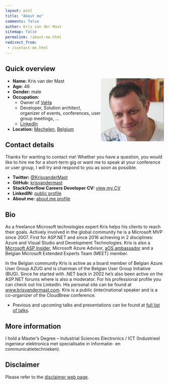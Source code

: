 ```yaml
---
layout: post
title: "About me"
comments: false
author: Kris van der Mast
sitemap: false
permalink: /about-me.html
redirect_from:
 - /contact-me.html
---
```


## Quick overview

<a href="/images/bio-photo.png"><img width="200" height="200" title="kris-400x400" align="right" style="border: 0px currentColor; border-image: none; padding-top: 0px; padding-right: 0px; padding-left: 0px; float: right; display: inline; background-image: none;" alt="kris-400x400" src="/images/bio-photo.png" border="0"></a>
 
* **Name:** Kris van der Mast  
* **Age:** 46  
* **Gender:** male  
* **Occupation:**
	* Owner of [VaHa](http://www.vaha.be)
	* Developer, Solution architect, organizer of events, conferences, user group meetings, ...
	* [LinkedIn](https://www.linkedin.com/in/krisvandermast)
* **Location:** [Mechelen](http://en.wikipedia.org/wiki/Mechelen), [Belgium](http://en.wikipedia.org/wiki/Belgium) 

## Contact details

Thanks for wanting to contact me! Whether you have a question, you would like to hire me for a short-term gig or want me to speak at your conference or user group, I will try and respond to you as soon as possible.

* **Twitter:** [@KrisvanderMast](https://twitter.com/KrisvanderMast)
* **GitHub:** [krisvandermast](https://github.com/krisvandermast)
* **StackOverflow Careers Developer CV:** [view my CV](http://stackoverflow.com/cv/krisvandermast)
* **LinkedIN:** [public profile](http://www.linkedin.com/in/krisvandermast)
* **About me:** [about.me profile](http://about.me/krisvandermast)

## Bio

As a freelance Microsoft technologies expert Kris helps his clients to reach their goals. Actively involved in the global community he is a Microsoft MVP since 2007. First for ASP.NET and since 2016 achieving in 2 disciplines: Azure and Visual Studio and Development Technologies. Kris is also a [Microsoft ASP Insider](http://aspinsiders.com/), Microsoft Azure Advisor, [aOS ambassador](http://aos.community/index.php/language/en/home/) and a Belgian Microsoft Extended Experts Team (MEET) member.  

In the Belgian community Kris is active as a board member of Belgian Azure User Group AZUG and is chairman of the Belgian User Group Initiative (BUG). Since he started with .NET back in 2002 he’s also been active on the ASP.NET forums where is also a moderator. For his professional profile you can check out his LinkedIn. His personal site can be found at www.krisvandermast.com. Kris is a public (inter)national speaker and is a co-organizer of the CloudBrew conference.

* Previous and upcoming talks and presentations can be found at [full list of talks](/talks-presentations.html).

## More information

I hold a Master’s Degree – Industrial Sciences Electronics / ICT (Industrieel ingenieur elektronica met specialisatie in informatie- en communicatietechnieken).

## Disclaimer

Please refer to the [disclaimer web page](/disclaimer.html).
